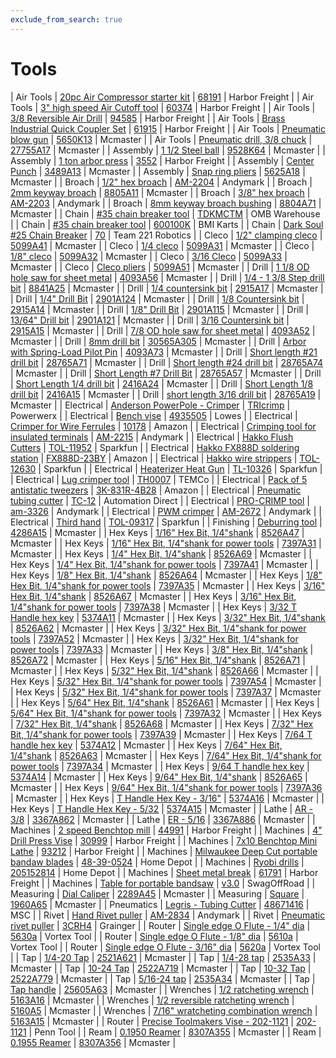 ```yaml
---
exclude_from_search: true
---
```


# Tools

| Air Tools | [20pc Air Compressor starter kit](https://jgermita.github.io/frc-parts/parts/00890.html) | [68191](http://www.harborfreight.com/air-tools/air-accessory-kits/20-pc-air-compressor-starter-kit-68191.html) | Harbor Freight |
| Air Tools | [3" high speed Air Cutoff tool](https://jgermita.github.io/frc-parts/parts/00892.html) | [60374](http://www.harborfreight.com/air-tools/specialty-air-tools/3-in-high-speed-air-cut-off-tool-60374.html) | Harbor Freight |
| Air Tools | [3/8 Reversible Air Drill](https://jgermita.github.io/frc-parts/parts/00891.html) | [94585](http://www.harborfreight.com/air-tools/drills-screwdrivers/3-8-eighth-inch-reversible-air-drill-with-keyed-chuck-and-key-94586.html) | Harbor Freight |
| Air Tools | [Brass Industrial Quick Coupler Set](https://jgermita.github.io/frc-parts/parts/00893.html) | [61915](http://www.harborfreight.com/air-tools/fittings/brass-industrial-quick-coupler-set-5-pc-61915.html) | Harbor Freight |
| Air Tools | [Pneumatic blow gun](https://jgermita.github.io/frc-parts/parts/00701.html) | [5650K13](https://www.mcmaster.com/#5650K13) | Mcmaster |
| Air Tools | [Pneumatic drill, 3/8 chuck](https://jgermita.github.io/frc-parts/parts/00702.html) | [27755A17](https://www.mcmaster.com/#27755A17) | Mcmaster |
| Assembly | [1 1/2 Steel ball](https://jgermita.github.io/frc-parts/parts/00928.html) | [9528K64](https://www.mcmaster.com/#9528K64) | Mcmaster |
| Assembly | [1 ton arbor press](https://jgermita.github.io/frc-parts/parts/00703.html) | [3552](http://www.harborfreight.com/1-ton-arbor-press-3552.html) | Harbor Freight |
| Assembly | [Center Punch](https://jgermita.github.io/frc-parts/parts/00704.html) | [3489A13](https://www.mcmaster.com/#3489A13) | Mcmaster |
| Assembly | [Snap ring pliers](https://jgermita.github.io/frc-parts/parts/00705.html) | [5625A18](https://www.mcmaster.com/#5625A18) | Mcmaster |
| Broach | [1/2" hex broach](https://jgermita.github.io/frc-parts/parts/00706.html) | [AM-2204](http://www.andymark.com/ProductDetails.asp?ProductCode=am-2204) | Andymark |
| Broach | [2mm keyway broach](https://jgermita.github.io/frc-parts/parts/00820.html) | [8805A11](https://www.mcmaster.com/#8805A11) | Mcmaster |
| Broach | [3/8" hex broach](https://jgermita.github.io/frc-parts/parts/00707.html) | [AM-2203](http://www.andymark.com/product-p/am-2203.htm) | Andymark |
| Broach | [8mm keyway broach bushing](https://jgermita.github.io/frc-parts/parts/00821.html) | [8804A71](https://www.mcmaster.com/#8804A71) | Mcmaster |
| Chain | [#35 chain breaker tool](https://jgermita.github.io/frc-parts/parts/00708.html) | [TDKMCTM](https://www.ombwarehouse.com/-35-Chain-Breaker.html) | OMB Warehouse |
| Chain | [#35 chain breaker tool](https://jgermita.github.io/frc-parts/parts/00887.html) | [600100K](http://www.bmikarts.com/35-Deluxe-Chain-Tool_p_648.html) | BMI Karts |
| Chain | [Dark Soul #25 Chain Breaker](https://jgermita.github.io/frc-parts/parts/00709.html) | [70](http://www.team221.com/viewproduct.php?id=70) | Team 221 Robotics |
| Cleco | [1/2" clamping cleco](https://jgermita.github.io/frc-parts/parts/00710.html) | [5099A41](https://www.mcmaster.com/#5099A41) | Mcmaster |
| Cleco | [1/4 cleco](https://jgermita.github.io/frc-parts/parts/00711.html) | [5099A31](https://www.mcmaster.com/#5099A31) | Mcmaster |
| Cleco | [1/8" cleco](https://jgermita.github.io/frc-parts/parts/00712.html) | [5099A32](https://www.mcmaster.com/#5099A32) | Mcmaster |
| Cleco | [3/16 Cleco](https://jgermita.github.io/frc-parts/parts/00713.html) | [5099A33](https://www.mcmaster.com/#5099A33) | Mcmaster |
| Cleco | [Cleco pliers](https://jgermita.github.io/frc-parts/parts/00714.html) | [5099A51](https://www.mcmaster.com/#5099A51) | Mcmaster |
| Drill | [1 1/8 OD hole saw for sheet metal](https://jgermita.github.io/frc-parts/parts/00949.html) | [4093A56](https://www.mcmaster.com/#4093A56) | Mcmaster |
| Drill | [1/4 - 1 3/8 Step drill bit](https://jgermita.github.io/frc-parts/parts/00845.html) | [8841A25](https://www.mcmaster.com/#8841A25) | Mcmaster |
| Drill | [1/4 countersink bit](https://jgermita.github.io/frc-parts/parts/00848.html) | [2915A17](https://www.mcmaster.com/#2915A17) | Mcmaster |
| Drill | [1/4" Drill Bit](https://jgermita.github.io/frc-parts/parts/00715.html) | [2901A124](https://www.mcmaster.com/#2901A124) | Mcmaster |
| Drill | [1/8 Countersink bit](https://jgermita.github.io/frc-parts/parts/00846.html) | [2915A14](https://www.mcmaster.com/#2915A14) | Mcmaster |
| Drill | [1/8" Drill Bit](https://jgermita.github.io/frc-parts/parts/00716.html) | [2901A115](https://www.mcmaster.com/#2901A115) | Mcmaster |
| Drill | [13/64" Drill bit](https://jgermita.github.io/frc-parts/parts/00717.html) | [2901A121](https://www.mcmaster.com/#2901A121) | Mcmaster |
| Drill | [3/16 Countersink bit](https://jgermita.github.io/frc-parts/parts/00847.html) | [2915A15](https://www.mcmaster.com/#2915A15) | Mcmaster |
| Drill | [7/8 OD hole saw for sheet metal](https://jgermita.github.io/frc-parts/parts/00950.html) | [4093A52](https://www.mcmaster.com/#4093A52) | Mcmaster |
| Drill | [8mm drill bit](https://jgermita.github.io/frc-parts/parts/00822.html) | [30565A305](https://www.mcmaster.com/#30565A305) | Mcmaster |
| Drill | [Arbor with Spring-Load Pilot Pin](https://jgermita.github.io/frc-parts/parts/00948.html) | [4093A73](https://www.mcmaster.com/#4093A73) | Mcmaster |
| Drill | [Short length #21 drill bit](https://jgermita.github.io/frc-parts/parts/00718.html) | [28765A71](https://www.mcmaster.com/#28765A71) | Mcmaster |
| Drill | [Short length #24 drill bit](https://jgermita.github.io/frc-parts/parts/00719.html) | [28765A74](https://www.mcmaster.com/#28765A74) | Mcmaster |
| Drill | [Short Length #7 Drill Bit](https://jgermita.github.io/frc-parts/parts/00720.html) | [28765A57](https://www.mcmaster.com/#28765A57) | Mcmaster |
| Drill | [Short Length 1/4 drill bit](https://jgermita.github.io/frc-parts/parts/00721.html) | [2416A24](https://www.mcmaster.com/#2416A24) | Mcmaster |
| Drill | [Short Length 1/8 drill bit](https://jgermita.github.io/frc-parts/parts/00722.html) | [2416A15](https://www.mcmaster.com/#2416A15) | Mcmaster |
| Drill | [short length 3/16 drill bit](https://jgermita.github.io/frc-parts/parts/00723.html) | [28765A19](https://www.mcmaster.com/#28765A19) | Mcmaster |
| Electrical | [Anderson PowerPole - Crimper](https://jgermita.github.io/frc-parts/parts/00724.html) | [TRIcrimp](http://www.powerwerx.com/) | Powerwerx |
| Electrical | [Bench vise](https://jgermita.github.io/frc-parts/parts/00725.html) | [4935505](http://www.lowes.com/pd_552526-281-4935505_1z11pbc__?productId=50168505&pl=1) | Lowes |
| Electrical | [Crimper for Wire Ferrules](https://jgermita.github.io/frc-parts/parts/00726.html) | [10178](http://www.amazon.com/Aven-10178-12-22-Crimping-Ferrules/dp/B00F0TPOWA) | Amazon |
| Electrical | [Crimping tool for insulated terminals](https://jgermita.github.io/frc-parts/parts/00727.html) | [AM-2215](http://www.andymark.com/product-p/am-2215.htm) | Andymark |
| Electrical | [Hakko Flush Cutters](https://jgermita.github.io/frc-parts/parts/00728.html) | [TOL-11952](https://www.sparkfun.com/products/11952) | Sparkfun |
| Electrical | [Hakko FX888D soldering station](https://jgermita.github.io/frc-parts/parts/00729.html) | [FX888D-23BY](http://www.amazon.com/Hakko-FX888D-23BY-Digital-Soldering-FX-888D/dp/B00ANZRT4M) | Amazon |
| Electrical | [Hakko wire strippers](https://jgermita.github.io/frc-parts/parts/00730.html) | [TOL-12630](https://www.sparkfun.com/products/12630) | Sparkfun |
| Electrical | [Heaterizer Heat Gun](https://jgermita.github.io/frc-parts/parts/00731.html) | [TL-10326](https://www.sparkfun.com/products/10326) | Sparkfun |
| Electrical | [Lug crimper tool](https://jgermita.github.io/frc-parts/parts/00732.html) | [TH0007](http://www.temcoindustrialpower.com/products/Crimpers/TH0007.html) | TEMCo |
| Electrical | [Pack of 5 antistatic tweezers](https://jgermita.github.io/frc-parts/parts/00733.html) | [3K-831R-4B28](http://www.amazon.com/Marrywindix-Tweezers-Non-magnetic-Forceps-Anti-static/dp/B00DVIEJ14) | Amazon |
| Electrical | [Pneumatic tubing cutter](https://jgermita.github.io/frc-parts/parts/00734.html) | [TC-12](http://www.automationdirect.com/adc/Shopping/Catalog/Pneumatic_Components/Pneumatic_Accessories/Flexible_Pneumatic_Tubing_-a-_Hoses_Accessories/TC-12) | Automation Direct |
| Electrical | [PRO-CRIMP tool](https://jgermita.github.io/frc-parts/parts/00818.html) | [am-3326](http://www.andymark.com/CrimpTool-p/am-3326.htm) | Andymark |
| Electrical | [PWM crimper](https://jgermita.github.io/frc-parts/parts/00735.html) | [AM-2672](http://www.andymark.com/product-p/am-2672.htm) | Andymark |
| Electrical | [Third hand](https://jgermita.github.io/frc-parts/parts/00736.html) | [TOL-09317](https://www.sparkfun.com/products/9317) | Sparkfun |
| Finishing | [Deburring tool](https://jgermita.github.io/frc-parts/parts/00737.html) | [4286A15](https://www.mcmaster.com/#4286A15) | Mcmaster |
| Hex Keys | [1/16" Hex Bit, 1/4"shank](https://jgermita.github.io/frc-parts/parts/00738.html) | [8526A47](https://www.mcmaster.com/#8526A47) | Mcmaster |
| Hex Keys | [1/16" Hex Bit, 1/4"shank for power tools](https://jgermita.github.io/frc-parts/parts/00739.html) | [7397A31](https://www.mcmaster.com/#7397A31) | Mcmaster |
| Hex Keys | [1/4" Hex Bit, 1/4"shank](https://jgermita.github.io/frc-parts/parts/00740.html) | [8526A69](https://www.mcmaster.com/#8526A69) | Mcmaster |
| Hex Keys | [1/4" Hex Bit, 1/4"shank for power tools](https://jgermita.github.io/frc-parts/parts/00741.html) | [7397A41](https://www.mcmaster.com/#7397A41) | Mcmaster |
| Hex Keys | [1/8" Hex Bit, 1/4"shank](https://jgermita.github.io/frc-parts/parts/00742.html) | [8526A64](https://www.mcmaster.com/#8526A64) | Mcmaster |
| Hex Keys | [1/8" Hex Bit, 1/4"shank for power tools](https://jgermita.github.io/frc-parts/parts/00743.html) | [7397A35](https://www.mcmaster.com/#7397A35) | Mcmaster |
| Hex Keys | [3/16" Hex Bit, 1/4"shank](https://jgermita.github.io/frc-parts/parts/00744.html) | [8526A67](https://www.mcmaster.com/#8526A67) | Mcmaster |
| Hex Keys | [3/16" Hex Bit, 1/4"shank for power tools](https://jgermita.github.io/frc-parts/parts/00745.html) | [7397A38](https://www.mcmaster.com/#7397A38) | Mcmaster |
| Hex Keys | [3/32 T Handle hex key](https://jgermita.github.io/frc-parts/parts/00746.html) | [5374A11](https://www.mcmaster.com/#5374A11) | Mcmaster |
| Hex Keys | [3/32" Hex Bit, 1/4"shank](https://jgermita.github.io/frc-parts/parts/00747.html) | [8526A62](https://www.mcmaster.com/#8526A62) | Mcmaster |
| Hex Keys | [3/32" Hex Bit, 1/4"shank for power tools](https://jgermita.github.io/frc-parts/parts/00748.html) | [7397A52](https://www.mcmaster.com/#7397A52) | Mcmaster |
| Hex Keys | [3/32" Hex Bit, 1/4"shank for power tools](https://jgermita.github.io/frc-parts/parts/00749.html) | [7397A33](https://www.mcmaster.com/#7397A33) | Mcmaster |
| Hex Keys | [3/8" Hex Bit, 1/4"shank](https://jgermita.github.io/frc-parts/parts/00750.html) | [8526A72](https://www.mcmaster.com/#8526A72) | Mcmaster |
| Hex Keys | [5/16" Hex Bit, 1/4"shank](https://jgermita.github.io/frc-parts/parts/00751.html) | [8526A71](https://www.mcmaster.com/#8526A71) | Mcmaster |
| Hex Keys | [5/32" Hex Bit, 1/4"shank](https://jgermita.github.io/frc-parts/parts/00752.html) | [8526A66](https://www.mcmaster.com/#8526A66) | Mcmaster |
| Hex Keys | [5/32" Hex Bit, 1/4"shank for power tools](https://jgermita.github.io/frc-parts/parts/00753.html) | [7397A54](https://www.mcmaster.com/#7397A54) | Mcmaster |
| Hex Keys | [5/32" Hex Bit, 1/4"shank for power tools](https://jgermita.github.io/frc-parts/parts/00754.html) | [7397A37](https://www.mcmaster.com/#7397A37) | Mcmaster |
| Hex Keys | [5/64" Hex Bit, 1/4"shank](https://jgermita.github.io/frc-parts/parts/00755.html) | [8526A61](https://www.mcmaster.com/#8526A61) | Mcmaster |
| Hex Keys | [5/64" Hex Bit, 1/4"shank for power tools](https://jgermita.github.io/frc-parts/parts/00756.html) | [7397A32](https://www.mcmaster.com/#7397A32) | Mcmaster |
| Hex Keys | [7/32" Hex Bit, 1/4"shank](https://jgermita.github.io/frc-parts/parts/00757.html) | [8526A68](https://www.mcmaster.com/#8526A68) | Mcmaster |
| Hex Keys | [7/32" Hex Bit, 1/4"shank for power tools](https://jgermita.github.io/frc-parts/parts/00758.html) | [7397A39](https://www.mcmaster.com/#7397A39) | Mcmaster |
| Hex Keys | [7/64 T handle hex key](https://jgermita.github.io/frc-parts/parts/00759.html) | [5374A12](https://www.mcmaster.com/#5374A12) | Mcmaster |
| Hex Keys | [7/64" Hex Bit, 1/4"shank](https://jgermita.github.io/frc-parts/parts/00760.html) | [8526A63](https://www.mcmaster.com/#8526A63) | Mcmaster |
| Hex Keys | [7/64" Hex Bit, 1/4"shank for power tools](https://jgermita.github.io/frc-parts/parts/00761.html) | [7397A34](https://www.mcmaster.com/#7397A34) | Mcmaster |
| Hex Keys | [9/64 T handle hex key](https://jgermita.github.io/frc-parts/parts/00762.html) | [5374A14](https://www.mcmaster.com/#5374A14) | Mcmaster |
| Hex Keys | [9/64" Hex Bit, 1/4"shank](https://jgermita.github.io/frc-parts/parts/00763.html) | [8526A65](https://www.mcmaster.com/#8526A65) | Mcmaster |
| Hex Keys | [9/64" Hex Bit, 1/4"shank for power tools](https://jgermita.github.io/frc-parts/parts/00764.html) | [7397A36](https://www.mcmaster.com/#7397A36) | Mcmaster |
| Hex Keys | [T Handle Hex Key - 3/16"](https://jgermita.github.io/frc-parts/parts/00765.html) | [5374A16](https://www.mcmaster.com/#5374A16) | Mcmaster |
| Hex Keys | [T Handle Hex Key - 5/32](https://jgermita.github.io/frc-parts/parts/00766.html) | [5374A15](https://www.mcmaster.com/#5374A15) | Mcmaster |
| Lathe | [AR - 3/8](https://jgermita.github.io/frc-parts/parts/00989.html) | [3367A862](https://www.mcmaster.com/#3367A862) | Mcmaster |
| Lathe | [ER - 5/16](https://jgermita.github.io/frc-parts/parts/00990.html) | [3367A886](https://www.mcmaster.com/#3367A886) | Mcmaster |
| Machines | [2 speed Benchtop mill](https://jgermita.github.io/frc-parts/parts/00767.html) | [44991](http://www.harborfreight.com/two-speed-variable-bench-mill-drill-machine-44991.html) | Harbor Freight |
| Machines | [4" Drill Press Vise](https://jgermita.github.io/frc-parts/parts/00768.html) | [30999](http://www.harborfreight.com/4-inch-jaw-capacity-drill-press-vise-30999.html) | Harbor Freight |
| Machines | [7x10 Benchtop Mini Lathe](https://jgermita.github.io/frc-parts/parts/00769.html) | [93212](http://www.harborfreight.com/7-inch-x-10-inch-precision-mini-lathe-93212.html) | Harbor Freight |
| Machines | [Milwaukee Deep Cut portable bandaw blades](https://jgermita.github.io/frc-parts/parts/00770.html) | [48-39-0524](http://www.homedepot.com/p/Milwaukee-44-7-8-in-18-TPI-Deep-Cut-Portable-Band-Saw-Blades-2-Pack-48-39-0524/100532342?fbtLinkClicked=1446687028982%7C203261029) | Home Depot |
| Machines | [Ryobi drills](https://jgermita.github.io/frc-parts/parts/00771.html) | [205152814](http://www.homedepot.com/p/Ryobi-12-Volt-Cordless-Lithium-Ion-Drill-Driver-Kit-HJP004/205152814) | Home Depot |
| Machines | [Sheet metal break](https://jgermita.github.io/frc-parts/parts/00772.html) | [61791](http://www.harborfreight.com/30-in-bending-brake-61791.html) | Harbor Freight |
| Machines | [Table for portable bandsaw](https://jgermita.github.io/frc-parts/parts/00773.html) | [v3.0](http://www.swagoffroad.com/SWAG-V30-Portaband-Table_p_55.html) | SwagOffRoad |
| Measuring | [Dial Caliper](https://jgermita.github.io/frc-parts/parts/00774.html) | [2289A45](https://www.mcmaster.com/#2289A45) | Mcmaster |
| Measuring | [Square](https://jgermita.github.io/frc-parts/parts/00775.html) | [1960A65](https://www.mcmaster.com/#1960A65) | Mcmaster |
| Pneumatics | [Legris - Tubing Cutter](https://jgermita.github.io/frc-parts/parts/00962.html) | [48671416](http://www.mscdirect.com/) | MSC |
| Rivet | [Hand Rivet puller](https://jgermita.github.io/frc-parts/parts/00776.html) | [AM-2834](http://www.andymark.com/product-p/am-2834.htm) | Andymark |
| Rivet | [Pneumatic rivet puller](https://jgermita.github.io/frc-parts/parts/00777.html) | [3CRH4](http://www.grainger.com/product/SPEEDAIRE-Air-Riveter-3CRH4?s_pp=false&picUrl=//static.grainger.com/rp/s/is/image/Grainger/3CRH4_AS01?$smthumb$) | Grainger |
| Router | [Single edge O Flute - 1/4" dia](https://jgermita.github.io/frc-parts/parts/01024.html) | [5630a](https://www.vortextool.com/index.cfm?fuseaction=category.display&category_id=131&CFID=30090535&CFTOKEN=1062b9515972b6ae-8116CC0E-A1E6-2AF7-8ED6A26BDAE9CC94) | Vortex Tool |
| Router | [Single edge O Flute - 1/8" dia](https://jgermita.github.io/frc-parts/parts/01022.html) | [5610a](https://www.vortextool.com/index.cfm?fuseaction=category.display&category_id=131&CFID=30090535&CFTOKEN=1062b9515972b6ae-8116CC0E-A1E6-2AF7-8ED6A26BDAE9CC94) | Vortex Tool |
| Router | [Single edge O Flute - 3/16" dia](https://jgermita.github.io/frc-parts/parts/01023.html) | [5620a](https://www.vortextool.com/index.cfm?fuseaction=category.display&category_id=131&CFID=30090535&CFTOKEN=1062b9515972b6ae-8116CC0E-A1E6-2AF7-8ED6A26BDAE9CC94) | Vortex Tool |
| Tap | [1/4-20 Tap](https://jgermita.github.io/frc-parts/parts/00778.html) | [2521A621](https://www.mcmaster.com/#2521A621) | Mcmaster |
| Tap | [1/4-28 tap](https://jgermita.github.io/frc-parts/parts/00940.html) | [2535A33](https://www.mcmaster.com/#2535A33) | Mcmaster |
| Tap | [10-24 Tap](https://jgermita.github.io/frc-parts/parts/00779.html) | [2522A719](https://www.mcmaster.com/#2522A719) | Mcmaster |
| Tap | [10-32 Tap](https://jgermita.github.io/frc-parts/parts/00780.html) | [2522A779](https://www.mcmaster.com/#2522A779) | Mcmaster |
| Tap | [5/16-24 tap](https://jgermita.github.io/frc-parts/parts/00941.html) | [2535A34](https://www.mcmaster.com/#2535A34) | Mcmaster |
| Tap | [Tap handle](https://jgermita.github.io/frc-parts/parts/00781.html) | [25605A63](https://www.mcmaster.com/#25605A63) | Mcmaster |
| Wrenches | [1/2 ratcheting wrench](https://jgermita.github.io/frc-parts/parts/00905.html) | [5163A16](https://www.mcmaster.com/#5163A16) | Mcmaster |
| Wrenches | [1/2 reversible ratcheting wrench](https://jgermita.github.io/frc-parts/parts/00904.html) | [5160A5](https://www.mcmaster.com/#5160A5) | Mcmaster |
| Wrenches | [7/16" wratcheting combination wrench](https://jgermita.github.io/frc-parts/parts/00782.html) | [5163A15](https://www.mcmaster.com/#5163A15) | Mcmaster |
| Router | [Precise Toolmakers Vise - 202-1121](https://jgermita.github.io/frc-parts/parts/01094.html) | [202-1121](http://www.penntoolco.com/precise-toolmakers-vise-202-1121/) | Penn Tool |
| Ream | [0.1950 Reamer](https://jgermita.github.io/frc-parts/parts/01099.html) | [8307A355](https://www.mcmaster.com/#8307A355) | Mcmaster |
| Ream | [0.1955 Reamer](https://jgermita.github.io/frc-parts/parts/01100.html) | [8307A356](https://www.mcmaster.com/#8307A356) | Mcmaster |